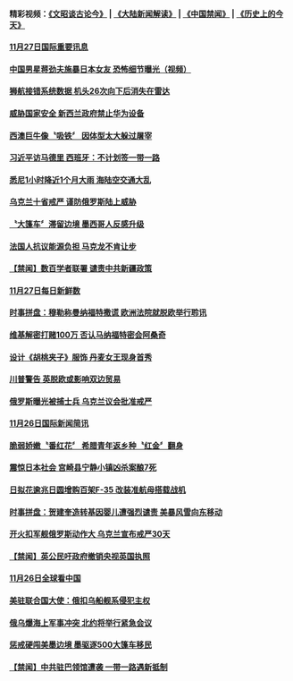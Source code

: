 #### 精彩视频：[《文昭谈古论今》](https://github.com/gfw-breaker/wenzhao/blob/master/README.md?t=11281531) | [《大陆新闻解读》](https://github.com/gfw-breaker/ntdtv-comedy/blob/master/README.md?t=11281531) | [《中国禁闻》](https://github.com/gfw-breaker/ntdtv-news/blob/master/README.md?t=11281531) | [《历史上的今天》](https://github.com/gfw-breaker/today-in-history/blob/master/README.md?t=11281531) 


#### [11月27日国际重要讯息](../pages/news202/a1401142.md?t=11281531) 

#### [中国男星蒋劲夫施暴日本女友 恐怖细节曝光（视频）](../pages/news202/a1401065.md?t=11281531) 

#### [狮航接错系统数据 机头26次向下后消失在雷达](../pages/news202/a1401128.md?t=11281531) 

#### [威胁国家安全 新西兰政府禁止华为设备](../pages/news202/a1401120.md?t=11281531) 

#### [西澳巨牛像〝吸铁〞 因体型太大躲过屠宰](../pages/news202/a1401110.md?t=11281531) 

#### [习近平访马德里 西班牙：不计划签一带一路](../pages/news202/a1401062.md?t=11281531) 

#### [悉尼1小时降近1个月大雨 海陆空交通大乱](../pages/news202/a1401090.md?t=11281531) 

#### [乌克兰十省戒严 谨防俄罗斯陆上威胁](../pages/news202/a1400997.md?t=11281531) 


#### [〝大篷车〞滞留边境 墨西哥人反感升级](../pages/news202/a1401041.md?t=11281531) 

#### [法国人抗议能源负担 马克龙不肯让步](../pages/news202/a1400999.md?t=11281531) 

#### [【禁闻】数百学者联署 谴责中共新疆政策](../pages/news202/a1401042.md?t=11281531) 

#### [11月27日每日新鲜数](../pages/news202/a1401037.md?t=11281531) 

#### [时事拼盘：穆勒称曼纳福特撒谎 欧洲法院就脱欧举行聆讯](../pages/news202/a1401032.md?t=11281531) 

#### [维基解密打赌100万 否认马纳福特密会阿桑奇](../pages/news202/a1401030.md?t=11281531) 


#### [设计《胡桃夹子》服饰 丹麦女王现身首秀](../pages/news202/a1400998.md?t=11281531) 

#### [川普警告 英脱欧或影响双边贸易](../pages/news202/a1400995.md?t=11281531) 

#### [俄罗斯曝光被捕士兵 乌克兰议会批准戒严](../pages/news202/a1400993.md?t=11281531) 


#### [11月26日国际新闻简讯](../pages/news202/a1400969.md?t=11281531) 

#### [脆弱娇嫩〝番红花〞 希腊青年返乡种〝红金〞翻身](../pages/news202/a1400961.md?t=11281531) 

#### [震惊日本社会 宫崎县宁静小镇凶杀案酿7死](../pages/news202/a1400946.md?t=11281531) 

#### [日拟花逾兆日圆增购百架F-35 改装准航母搭载战机](../pages/news202/a1400948.md?t=11281531) 


#### [时事拼盘：贺建奎造转基因婴儿遭强烈谴责 美暴风雪向东移动](../pages/news202/a1400889.md?t=11281531) 

#### [开火扣军舰俄罗斯动作大 乌克兰宣布戒严30天](../pages/news202/a1400888.md?t=11281531) 

#### [【禁闻】英公民吁政府撤销央视英国执照](../pages/news202/a1400885.md?t=11281531) 

#### [11月26日全球看中国](../pages/news202/a1400879.md?t=11281531) 

#### [美驻联合国大使：俄扣乌船舰系侵犯主权](../pages/news202/a1400875.md?t=11281531) 

#### [俄乌爆海上军事冲突 北约将举行紧急会议](../pages/news202/a1400869.md?t=11281531) 

#### [惩戒硬闯美墨边境 墨驱逐500大篷车移民](../pages/news202/a1400862.md?t=11281531) 

#### [【禁闻】中共驻巴领馆遭袭 一带一路遇新抵制](../pages/news202/a1400861.md?t=11281531) 


